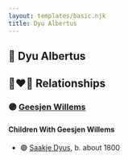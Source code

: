 ```yaml
---
layout: templates/basic.njk
title: Dyu Albertus
---
```

## 🔵 Dyu Albertus


## 👩‍❤️‍👨 Relationships

### 🟣 [Geesjen Willems](/people/2/26091395)

#### Children With Geesjen Willems
* 🟣 [Saakje Dyus](/people/8/80873976), b. about 1800